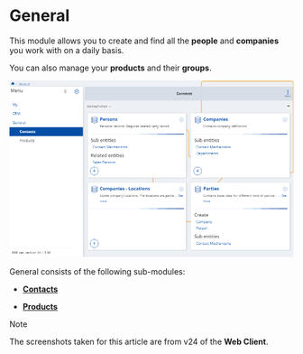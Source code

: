 # General

This module allows you to create and find all the **people** and **companies** you work with on a daily basis. 

You can also manage your **products** and their **groups**.

![Express](pictures/General.png)

General consists of the following sub-modules:

* **[Contacts](contacts.md)**
  
* **[Products](products.md)**



> [!NOTE]
> The screenshots taken for this article are from v24 of the **Web Client**.
